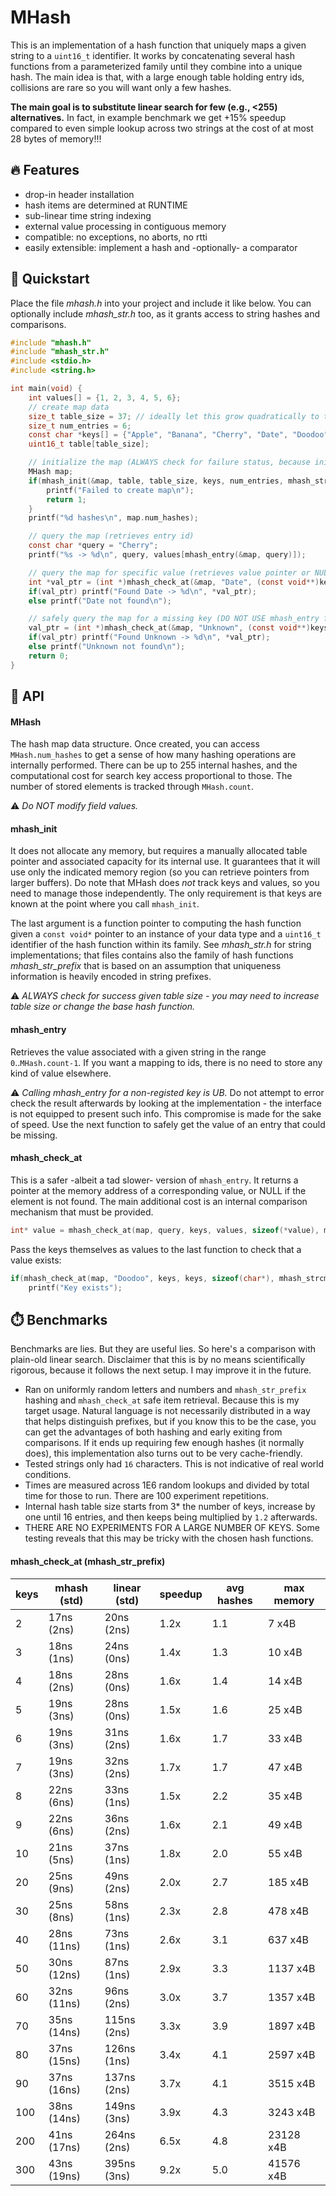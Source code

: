# MHash

This is an implementation of a hash function that uniquely maps a given string to a
`uint16_t` identifier. It works by concatenating several hash functions from a parameterized family 
until they combine into a unique hash. The main idea is that, with a large enough table holding 
entry ids, collisions are rare so you will want only a few hashes.

**The main goal is to substitute linear search for few (e.g., &lt;255) alternatives.**
In fact, in example benchmark we get +15% speedup compared to even simple lookup across two strings
at the cost of at most 28 bytes of memory!!!

## 🔥 Features

- drop-in header installation
- hash items are determined at RUNTIME
- sub-linear time string indexing
- external value processing in contiguous memory
- compatible: no exceptions, no aborts, no rtti
- easily extensible: implement a hash and -optionally- a comparator

## 🚀 Quickstart

Place the file *mhash.h* into your project and include it like below.
You can optionally include *mhash_str.h* too, as it grants access to string
hashes and comparisons.

```C
#include "mhash.h"
#include "mhash_str.h"
#include <stdio.h>
#include <string.h>

int main(void) {
    int values[] = {1, 2, 3, 4, 5, 6};
    // create map data
    size_t table_size = 37; // ideally let this grow quadratically to the number of entries, and be a prime
    size_t num_entries = 6;
    const char *keys[] = {"Apple", "Banana", "Cherry", "Date", "Doodoo", "D"};
    uint16_t table[table_size];

    // initialize the map (ALWAYS check for failure status, because init fails on excessive loads)
    MHash map;
    if(mhash_init(&map, table, table_size, keys, num_entries, mhash_str_prefix)) {
        printf("Failed to create map\n");
        return 1;
    }
    printf("%d hashes\n", map.num_hashes);

    // query the map (retrieves entry id)
    const char *query = "Cherry";
    printf("%s -> %d\n", query, values[mhash_entry(&map, query)]);

    // query the map for specific value (retrieves value pointer or NULL)
    int *val_ptr = (int *)mhash_check_at(&map, "Date", (const void**)keys, values, sizeof(int), mhash_strcmp);
    if(val_ptr) printf("Found Date -> %d\n", *val_ptr);
    else printf("Date not found\n");

    // safely query the map for a missing key (DO NOT USE mhash_entry for this)
    val_ptr = (int *)mhash_check_at(&map, "Unknown", (const void**)keys, values, sizeof(int), mhash_strcmp);
    if(val_ptr) printf("Found Unknown -> %d\n", *val_ptr);
    else printf("Unknown not found\n");
    return 0;
}
```

## 🔌 API

#### MHash

The hash map data structure. Once created, you can access `MHash.num_hashes` to get a sense of how many hashing 
operations are internally performed. There can be up to 255 internal hashes, and the 
computational cost for search key access proportional to those. The number of stored elements is tracked through `MHash.count`.

⚠️ *Do NOT modify field values.*

#### mhash_init

It does not allocate any memory, but requires a manually allocated table pointer and associated capacity for its internal use.
It guarantees that it will use only the indicated memory region (so you can retrieve pointers from larger buffers). Do note that 
MHash does *not* track keys and values, so you need to manage those independently. The only requirement is that keys are known 
at the point where you call `mhash_init`. 

The last argument is a function pointer to computing the hash function given a `const void*` pointer to an instance of your
data type and a `uint16_t` identifier of the hash function within its family. See *mhash_str.h* for string implementations;
that files contains also the family of hash functions *mhash_str_prefix* that is based on an assumption that uniqueness information
is heavily encoded in string prefixes.

⚠️ *ALWAYS check for success given table size - you may need to increase table size or change the base hash function.*

#### mhash_entry

Retrieves the value associated with a given string in the range `0`..`MHash.count-1`. If you want a mapping to ids, there is no 
need to store any kind of value elsewhere.

⚠️ *Calling mhash_entry for a non-registed key is UB.* Do not attempt to error check the result afterwards by looking at the
implementation - the interface is not equipped to present such info. This compromise is made for the sake of speed. Use the next 
function to safely get the value of an entry that could be missing.

#### mhash_check_at

This is a safer -albeit a tad slower- version of `mhash_entry`. It returns a pointer at the memory address of a corresponding 
value, or NULL if the element is not found. The main additional cost is an internal comparison mechanism that must be provided.

```C
int* value = mhash_check_at(map, query, keys, values, sizeof(*value), mhash_strcmp);
```

Pass the keys themselves as values to the last function to check that a value exists:

```C
if(mhash_check_at(map, "Doodoo", keys, keys, sizeof(char*), mhash_strcmp))
    printf("Key exists");
```

## ⏱️ Benchmarks

Benchmarks are lies. But they are useful lies. So here's a comparison
with plain-old linear search. Disclaimer that this is by no means scientifically
rigorous, because it follows the next setup. I may improve it in the future.

- Ran on uniformly random letters and numbers and `mhash_str_prefix` hashing and `mhash_check_at` safe item retrieval.
Because this is my target usage. 
Natural language is not necessarily distributed in a way that helps distinguish prefixes, 
but if you know this to be the case, you can get the advantages of both hashing and
early exiting from comparisons. If it ends up requiring few enough hashes (it normally does), 
this implementation also turns out to be very cache-friendly.
- Tested strings only had `16` characters. This is not indicative of real world conditions.
- Times are measured across 1E6 random lookups and divided by total time for those to run. There are 100 experiment repetitions.
- Internal hash table size starts from 3* the number of keys, increase by one until 16 entries, 
and then keeps being multiplied by `1.2` afterwards.
- THERE ARE NO EXPERIMENTS FOR A LARGE NUMBER OF KEYS. Some testing reveals that this may be tricky with the chosen hash functions.

#### mhash_check_at (mhash_str_prefix)

| keys | mhash (std) | linear (std) | speedup | avg hashes | max memory |
|------|-------------|--------------|---------|------------|------------|
|    2 |  17ns (2ns) |   20ns (2ns) |    1.2x |        1.1 |       7 x4B|
|    3 |  18ns (1ns) |   24ns (0ns) |    1.4x |        1.3 |      10 x4B|
|    4 |  18ns (2ns) |   28ns (0ns) |    1.6x |        1.4 |      14 x4B|
|    5 |  19ns (3ns) |   28ns (0ns) |    1.5x |        1.6 |      25 x4B|
|    6 |  19ns (3ns) |   31ns (2ns) |    1.6x |        1.7 |      33 x4B|
|    7 |  19ns (3ns) |   32ns (2ns) |    1.7x |        1.7 |      47 x4B|
|    8 |  22ns (6ns) |   33ns (1ns) |    1.5x |        2.2 |      35 x4B|
|    9 |  22ns (6ns) |   36ns (2ns) |    1.6x |        2.1 |      49 x4B|
|   10 |  21ns (5ns) |   37ns (1ns) |    1.8x |        2.0 |      55 x4B|
|   20 |  25ns (9ns) |   49ns (2ns) |    2.0x |        2.7 |     185 x4B|
|   30 |  25ns (8ns) |   58ns (1ns) |    2.3x |        2.8 |     478 x4B|
|   40 |  28ns (11ns) |   73ns (1ns) |    2.6x |        3.1 |     637 x4B|
|   50 |  30ns (12ns) |   87ns (1ns) |    2.9x |        3.3 |    1137 x4B|
|   60 |  32ns (11ns) |   96ns (2ns) |    3.0x |        3.7 |    1357 x4B|
|   70 |  35ns (14ns) |  115ns (2ns) |    3.3x |        3.9 |    1897 x4B|
|   80 |  37ns (15ns) |  126ns (1ns) |    3.4x |        4.1 |    2597 x4B|
|   90 |  37ns (16ns) |  137ns (2ns) |    3.7x |        4.1 |    3515 x4B|
|  100 |  38ns (14ns) |  149ns (3ns) |    3.9x |        4.3 |    3243 x4B|
|  200 |  41ns (17ns) |  264ns (2ns) |    6.5x |        4.8 |   23128 x4B|
|  300 |  43ns (19ns) |  395ns (3ns) |    9.2x |        5.0 |   41576 x4B|